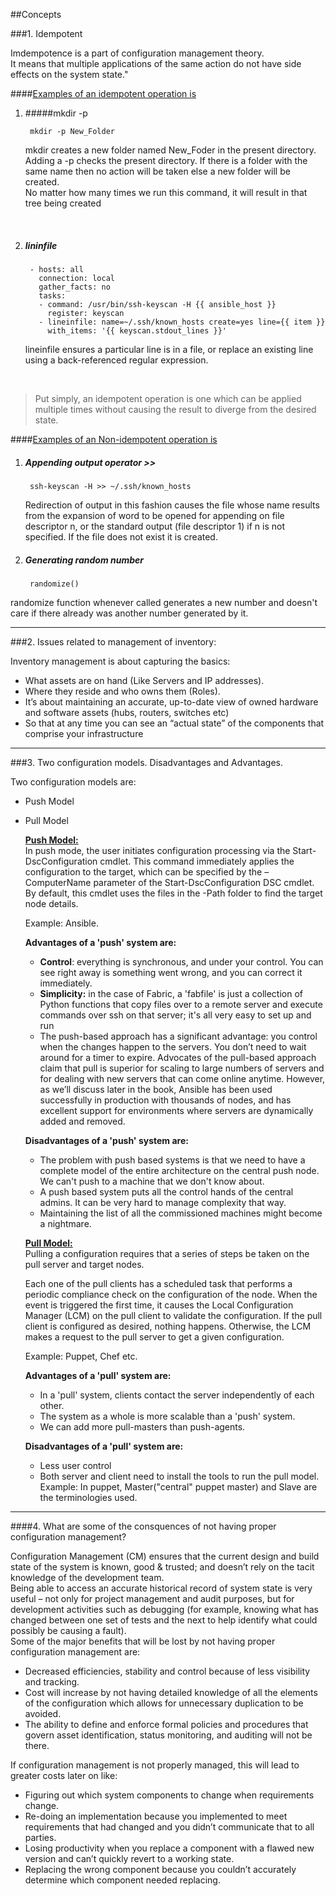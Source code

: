 ##Concepts

###1. Idempotent

Imdempotence is a part of configuration management theory.<br> It means that multiple applications of the same action do not have side effects on the system state." <br>

####<u>Examples of an idempotent operation is </u>

1. #####mkdir -p 

		mkdir -p New_Folder


	mkdir creates a new folder named New_Foder in the present directory. Adding a -p checks the present directory. If there is a folder with the same name then no action will be taken else a new folder will be created. <br>No matter how many times we run this command, it will result in that tree being created
<br>

2. ##### lininfile


		- hosts: all
		  connection: local
		  gather_facts: no
		  tasks:
		  - command: /usr/bin/ssh-keyscan -H {{ ansible_host }}
		    register: keyscan
		  - lineinfile: name=~/.ssh/known_hosts create=yes line={{ item }}
		    with_items: '{{ keyscan.stdout_lines }}'
				

	lineinfile ensures a particular line is in a file, or replace an existing line using a back-referenced regular expression.
<br>

> Put simply, an idempotent operation is one which can be applied multiple times without causing the result to diverge from the desired state.
> 


####<u>Examples of an Non-idempotent operation is </u>

1. ##### Appending output operator >> 

		ssh-keyscan -H >> ~/.ssh/known_hosts

	Redirection of output in this fashion causes the file whose name results from the expansion of word to be opened  for  appending  on  file  descriptor  n, or the standard output (file descriptor 1) if n is not specified.  If the file does not exist it is created.
2. ##### Generating random number
		randomize()
randomize function whenever called generates a new number and doesn't care if there already was another number generated by it.

<hr>
###2. Issues related to management of inventory:

Inventory management is about capturing the basics:

* What assets are on hand (Like Servers and IP addresses).
* Where they reside and who owns them (Roles).
* It’s about maintaining an accurate, up-to-date view of owned hardware and software assets (hubs, routers, switches etc)
* So that at any time you can see an “actual state” of the components that comprise your infrastructure

<hr>
###3. Two configuration models. Disadvantages and Advantages.

Two configuration models are: 

* Push Model
* Pull Model


	<strong><u>Push Model:</u>	</strong> <br>
	In push mode, the user initiates configuration processing via the Start-DscConfiguration cmdlet. This command immediately applies the configuration to the target, which can be specified by the –ComputerName parameter of the Start-DscConfiguration DSC cmdlet. By default, this cmdlet uses the files in the -Path folder to find the target node details.

	Example: Ansible.
	
	<strong>Advantages of a 'push' system are:</strong><br>
	* <b>Control</b>: everything is synchronous, and under your control. You can see right away is something went wrong, and you can correct it immediately.
	* <b>Simplicity:</b> in the case of Fabric, a 'fabfile' is just a collection of Python functions that copy files over to a remote server and execute commands over ssh on that server; it's all very easy to set up and run
	* The push-based approach has a significant advantage: you control when the changes happen to the servers. You don’t need to wait around for a timer to expire. Advocates of the pull-based approach claim that pull is superior for scaling to large numbers of servers and for dealing with new servers that can come online anytime. However, as we’ll discuss later in the book, Ansible has been used successfully in production with thousands of nodes, and has excellent support for environments where servers are dynamically added and removed.
	
	<strong>Disadvantages of a 'push' system are:</strong><br>
	
	* The problem with push based systems is that we need to have a complete model of the entire architecture on the central push node. We can't push to a machine that we don't know about.
	* A push based system puts all the control hands of the central admins. It can be very hard to manage complexity that way.
	* Maintaining the list of all the commissioned machines might become a nightmare.

	<strong><u>Pull Model:</u></strong><br>
	Pulling a configuration requires that a series of steps be taken on the pull server and target nodes. 

	Each one of the pull clients has a scheduled task that performs a periodic compliance check on the configuration of the node. When the event is triggered the first time, it causes the Local Configuration Manager (LCM) on the pull client to validate the configuration. If the pull client is configured as desired, nothing happens. Otherwise, the LCM makes a request to the pull server to get a given configuration.

	Example: Puppet, Chef etc.
	
	<strong>Advantages of a 'pull' system are:</strong><br>

	* In a 'pull' system, clients contact the server independently of each other.
	* The system as a whole is more scalable than a 'push' system.
	* We can add more pull-masters than push-agents.

	<strong>Disadvantages of a 'pull' system are:</strong><br>
	
	* Less user control
	* Both server and client need to install the tools to run the pull model. <br>Example: In puppet, Master("central" puppet master) and Slave are the terminologies used.

	
<hr>

####4. What are some of the consquences of not having proper configuration management?
	
Configuration Management (CM) ensures that the current design and build state of the system is known, good & trusted; and doesn’t rely on the tacit knowledge of the development team.<br>
Being able to access an accurate historical record of system state is very useful – not only for project management and audit purposes, but for development activities such as debugging (for example, knowing what has changed between one set of tests and the next to help identify what could possibly be causing a fault).<br>
Some of the major benefits that will be lost by not having proper configuration management are:

* Decreased efficiencies, stability and control because of less visibility and tracking.
* Cost will increase by not having detailed knowledge of all the elements of the configuration which allows for unnecessary duplication to be avoided.
* The ability to define and enforce formal policies and procedures that govern asset identification, status monitoring, and auditing will not be there.

If configuration management is not properly managed, this will lead to greater costs later on like:

* Figuring out which system components to change when requirements change.
* Re-doing an implementation because you implemented to meet requirements that had changed and you didn’t communicate that to all parties.
* Losing productivity when you replace a component with a flawed new version and can’t quickly revert to a working state.
* Replacing the wrong component because you couldn’t accurately determine which component needed replacing.
